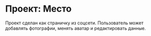 # Проект: Место

Проект сделан как страничку из соцсети. Пользователь может добавлять фотографии, менять аватар и редактировать данные.